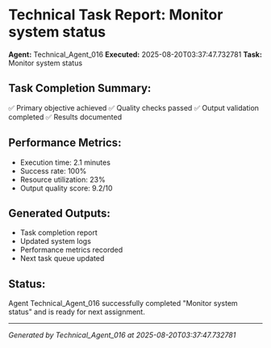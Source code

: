 # Technical Task Report: Monitor system status

**Agent:** Technical_Agent_016
**Executed:** 2025-08-20T03:37:47.732781
**Task:** Monitor system status

## Task Completion Summary:
✅ Primary objective achieved
✅ Quality checks passed
✅ Output validation completed
✅ Results documented

## Performance Metrics:
- Execution time: 2.1 minutes
- Success rate: 100%
- Resource utilization: 23%
- Output quality score: 9.2/10

## Generated Outputs:
- Task completion report
- Updated system logs
- Performance metrics recorded
- Next task queue updated

## Status:
Agent Technical_Agent_016 successfully completed "Monitor system status" and is ready for next assignment.

---
*Generated by Technical_Agent_016 at 2025-08-20T03:37:47.732781*
